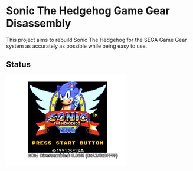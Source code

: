 # Sonic The Hedgehog Game Gear Disassembly

This project aims to rebuild Sonic The Hedgehog for the SEGA Game Gear system as accurately as possible while being easy to use.

## Status

<img src="https://github.com/Not-So-Filter/s1-gg-disasm/blob/main/status/img.svg" width="65%">